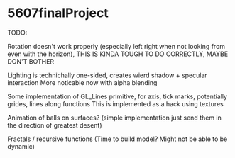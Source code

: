 # 5607finalProject

TODO:


Rotation doesn't work properly (especially left right when
  not looking from even with the horizon), THIS IS KINDA TOUGH TO DO CORRECTLY, MAYBE DON'T BOTHER

Lighting is technichally one-sided, creates wierd shadow + specular interaction
More noticable now with alpha blending

Some implementation of GL_Lines primitive, for axis, tick marks, potentially grides, lines along functions
  This is implemented as a hack using textures

Animation of balls on surfaces? (simple implementation just send them in the direction of greatest desent)

Fractals / recursive functions (Time to build model? Might not be able to be dynamic)
